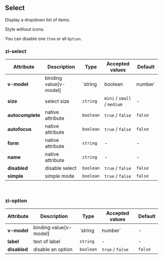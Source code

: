 ## Select

Display a dropdown list of items.

<ex-code name="ex-select-basic"></ex-code>

<ex-code name="ex-select-size"></ex-code>

<ex-code name="ex-select-simple">

Style without icons.

</ex-code>

<ex-code name="ex-select-disabled">

You can disable one <code>Item</code> or all <code>Option</code>.

</ex-code>

<ex-footer edit-link="https://github.com/zeit-ui/vue/edit/master/docs/en-us/components/select.md">
<h3>zi-select</h3>

| Attribute        | Description            | Type                        | Accepted values             | Default |
| ---------------- | ---------------------- | --------------------------- | --------------------------- | ------- |
| **v-model**      | binding value[v-model] | `string | boolean | number` | -                           | -       |
| **size**         | select size            | `string`                    | `mini` / `small` / `medium` | -       |
| **autocomplete** | native attribute       | `boolean`                   | `true` / `false`            | `false` |
| **autofocus**    | native attribute       | `boolean`                   | `true` / `false`            | `false` |
| **form**         | native attribute       | `string`                    | -                           | -       |
| **name**         | native attribute       | `string`                    | -                           | -       |
| **disabled**     | disable select         | `boolean`                   | `true` / `false`            | `false` |
| **simple**       | simple mode            | `boolean`                   | `true` / `false`            | `false` |

<br/>
<h3>zi-option</h3>

| Attribute    | Description            | Type              | Accepted values  | Default |
| ------------ | ---------------------- | ----------------- | ---------------- | ------- |
| **v-model**  | binding value[v-model] | `string | number` | -                | -       |
| **label**    | text of label          | `string`          | -                | -       |
| **disabled** | disable an option      | `boolean`         | `true` / `false` | `false` |

</ex-footer>
